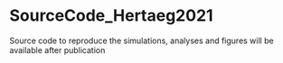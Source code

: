 # SourceCode_Hertaeg2021

Source code to reproduce the simulations, analyses and figures will be available after publication
